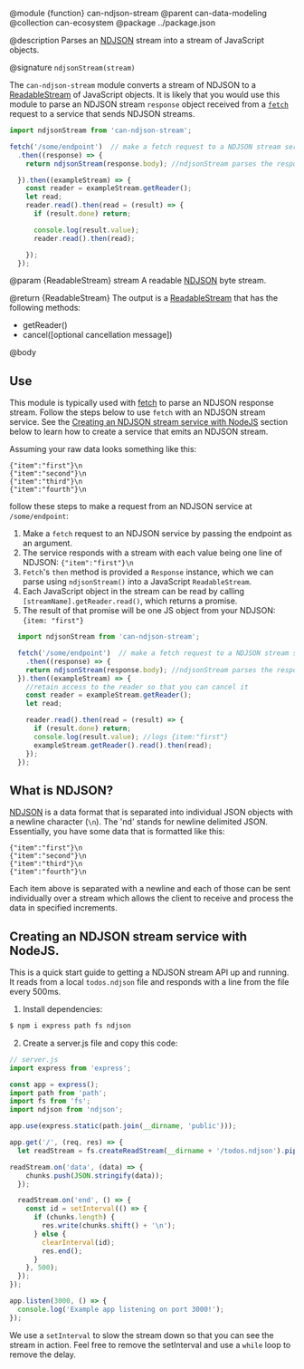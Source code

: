 @module {function} can-ndjson-stream
@parent can-data-modeling
@collection can-ecosystem
@package ../package.json

@description Parses an [NDJSON](http://www.ndjson.org) stream into a stream of JavaScript objects.

@signature `ndjsonStream(stream)`

The `can-ndjson-stream` module converts a stream of NDJSON to a [ReadableStream](https://developer.mozilla.org/en-US/docs/Web/API/ReadableStream) of JavaScript objects. It is likely that you would use this module to parse an NDJSON stream `response` object received from a [`fetch`](https://developer.mozilla.org/en-US/docs/Web/API/Fetch_API) request to a service that sends NDJSON streams.
```javascript
import ndjsonStream from 'can-ndjson-stream';

fetch('/some/endpoint')  // make a fetch request to a NDJSON stream service
  .then((response) => {
    return ndjsonStream(response.body); //ndjsonStream parses the response.body

  }).then((exampleStream) => {
    const reader = exampleStream.getReader();
    let read;
    reader.read().then(read = (result) => {
      if (result.done) return;

      console.log(result.value);
      reader.read().then(read);

    });
  });
```

@param {ReadableStream<Byte>} stream A readable [NDJSON](http://www.ndjson.org/) byte stream.  

@return {ReadableStream<Object>} The output is a [ReadableStream](https://developer.mozilla.org/en-US/docs/Web/API/ReadableStream) that has the following methods:
- getReader()
- cancel([optional cancellation message])

@body

## Use

This module is typically used with [fetch](https://developer.mozilla.org/en-US/docs/Web/API/Fetch_API) to parse an NDJSON response stream. Follow the steps below to use `fetch` with an NDJSON stream service. See the [Creating an NDJSON stream service with NodeJS](#CreatinganNDJSONstreamservicewithNodeJS_) section below to learn how to create a service that emits an NDJSON stream.


Assuming your raw data looks something like this:

```
{"item":"first"}\n
{"item":"second"}\n
{"item":"third"}\n
{"item":"fourth"}\n
```

follow these steps to make a request from an NDJSON service at `/some/endpoint`:

1. Make a `fetch` request to an NDJSON service by passing the endpoint as an argument.
2. The service responds with a stream with each value being one line of NDJSON: `{"item":"first"}\n`
3. `Fetch`'s `then` method is provided a `Response` instance, which we can parse using `ndjsonStream()` into a JavaScript `ReadableStream`.
5. Each JavaScript object in the stream can be read by calling `[streamName].getReader.read()`, which returns a promise.
6. The result of that promise will be one JS object from your NDJSON: `{item: "first"}`

```javascript
  import ndjsonStream from 'can-ndjson-stream';

  fetch('/some/endpoint')  // make a fetch request to a NDJSON stream service
    .then((response) => {
    return ndjsonStream(response.body); //ndjsonStream parses the response.body
  }).then((exampleStream) => {
    //retain access to the reader so that you can cancel it
    const reader = exampleStream.getReader();
    let read;

    reader.read().then(read = (result) => {
      if (result.done) return;
      console.log(result.value); //logs {item:"first"}
      exampleStream.getReader().read().then(read);
    });
  });
```
## What is NDJSON?

[NDJSON](http://ndjson.org) is a data format that is separated into individual JSON objects with a newline character (`\n`). The 'nd' stands for newline delimited JSON. Essentially, you have some data that is formatted like this:

```
{"item":"first"}\n
{"item":"second"}\n
{"item":"third"}\n
{"item":"fourth"}\n
```
Each item above is separated with a newline and each of those can be sent individually over a stream which allows the client to receive and process the data in specified increments.

## Creating an NDJSON stream service with NodeJS.

This is a quick start guide to getting a NDJSON stream API up and running.
It reads from a local `todos.ndjson` file and responds with a line from the
file every 500ms.

1. Install dependencies:
```bash
$ npm i express path fs ndjson
```

2. Create a server.js file and copy this code:

```javascript
// server.js
import express from 'express';

const app = express();
import path from 'path';
import fs from 'fs';
import ndjson from 'ndjson';

app.use(express.static(path.join(__dirname, 'public')));

app.get('/', (req, res) => {
  let readStream = fs.createReadStream(__dirname + '/todos.ndjson').pipe(ndjson.parse())

readStream.on('data', (data) => {
    chunks.push(JSON.stringify(data));
  });

  readStream.on('end', () => {
    const id = setInterval(() => {
      if (chunks.length) {
        res.write(chunks.shift() + '\n');
      } else {
        clearInterval(id);
        res.end();
      }
    }, 500);
  });
});

app.listen(3000, () => {
  console.log('Example app listening on port 3000!');
});
```
We use a `setInterval` to slow the stream down so that you can see the stream in action. Feel free to remove the setInterval and use a `while` loop to remove the delay.
